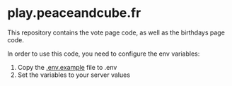 # play.peaceandcube.fr

This repository contains the vote page code, as well as the birthdays page code.

In order to use this code, you need to configure the env variables:
1. Copy the [.env.example](.env.example) file to .env
2. Set the variables to your server values
